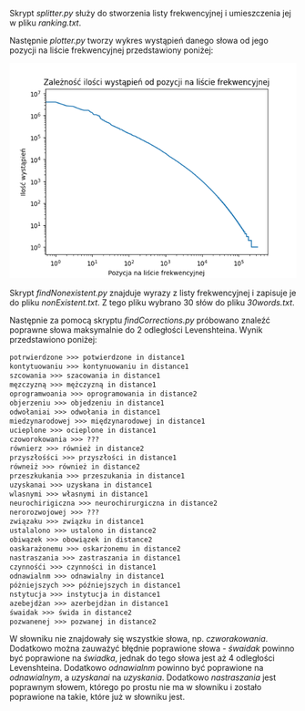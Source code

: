 Skrypt *splitter.py* służy do stworzenia listy frekwencyjnej i umieszczenia jej w pliku *ranking.txt*.

Następnie *plotter.py* tworzy wykres wystąpień danego słowa od jego pozycji na liście frekwencyjnej przedstawiony poniżej:

![frequency plot](ranking.png)

Skrypt *findNonexistent.py* znajduje wyrazy z listy frekwencyjnej i zapisuje je do pliku *nonExistent.txt*. Z tego pliku wybrano 30 słów do pliku *30words.txt*.

Następnie za pomocą skryptu *findCorrections.py* próbowano znaleźć poprawne słowa maksymalnie do 2 odległości Levenshteina. Wynik przedstawiono poniżej:

```
potrwierdzone >>> potwierdzone in distance1
kontytuowaniu >>> kontynuowaniu in distance1
szcowania >>> szacowania in distance1
męzczyzną >>> mężczyzną in distance1
oprogramwoania >>> oprogramowania in distance2
objerzeniu >>> objedzeniu in distance1
odwołaniai >>> odwołania in distance1
miedzynarodowej >>> międzynarodowej in distance1
ucieplone >>> ocieplone in distance1
czoworokowania >>> ???
równierz >>> również in distance2
przyszłośści >>> przyszłości in distance1
równeiż >>> również in distance2
przeszkukania >>> przeszukania in distance1
uzyskanai >>> uzyskana in distance1
wlasnymi >>> własnymi in distance1
neurochirigiczna >>> neurochirurgiczna in distance2
nerorozwojowej >>> ???
związaku >>> związku in distance1
ustalalono >>> ustalono in distance2
obiwązek >>> obowiązek in distance2
oaskarażonemu >>> oskarżonemu in distance2
nastraszania >>> zastraszania in distance1
czynnośći >>> czynności in distance1
odnawialnm >>> odnawialny in distance1
póżniejszych >>> późniejszych in distance1
nstytucja >>> instytucja in distance1
azebejdżan >>> azerbejdżan in distance1
śwaidak >>> świda in distance2
pozwanenej >>> pozwanej in distance2
```

W słowniku nie znajdowały się wszystkie słowa, np. *czworakowania*. Dodatkowo można zauważyć błędnie poprawione słowa - *śwaidak* powinno być poprawione na *świadka*, jednak do tego słowa jest aż 4 odległości Levenshteina. Dodatkowo *odnawialnm* powinno być poprawione na *odnawialnym*, a *uzyskanai* na *uzyskania*. Dodatkowo *nastraszania* jest poprawnym słowem, którego po prostu nie ma w słowniku i zostało poprawione na takie, które już w słowniku jest.